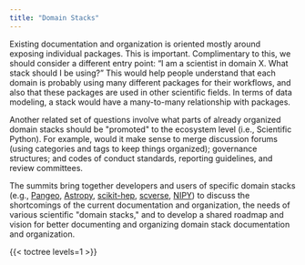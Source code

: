 ```yaml
---
title: "Domain Stacks"
---
```


Existing documentation and organization is oriented mostly around exposing individual packages. This is important. Complimentary to this, we should consider a different entry point: “I am a scientist in domain X. What stack should I be using?” This would help people understand that each domain is probably using many different packages for their workflows, and also that these packages are used in other scientific fields.
In terms of data modeling, a stack would have a many-to-many relationship with packages.

Another related set of questions involve what parts of already organized domain stacks should be "promoted" to the ecosystem level (i.e., Scientific Python). For example, would it make sense to merge discussion forums (using categories and tags to keep things organized); governance structures; and codes of conduct standards, reporting guidelines, and review committees.

The summits bring together developers and users of specific domain stacks
(e.g., [Pangeo](https://pangeo.io/packages.html), [Astropy](https://www.astropy.org/affiliated/index.html), [scikit-hep](https://scikit-hep.org/packages), [scverse](https://scverse.org/projects/), [NIPY](https://nipy.org/))
to discuss the shortcomings of the current documentation and organization, the needs of various scientific "domain stacks," and to develop a shared roadmap and vision for better documenting and organizing domain stack documentation and organization.

{{< toctree levels=1 >}}
